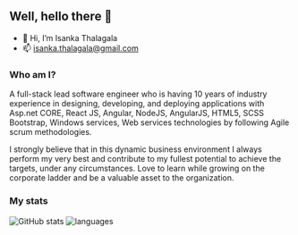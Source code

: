 


## Well, hello there 👋

- 👋 Hi, I’m Isanka Thalagala
- 📫 isanka.thalagala@gmail.com

### Who am I?

A full-stack lead software engineer who is having 10 years of industry experience in designing, developing, and deploying applications with Asp.net CORE, React JS, Angular, NodeJS, AngularJS, HTML5, SCSS Bootstrap, Windows services, Web services technologies by following Agile scrum methodologies.

I strongly believe that in this dynamic business environment I always perform my very best and contribute to my fullest potential to achieve the targets, under any circumstances. Love to learn while growing on the corporate ladder and be a valuable asset to the organization.



### My stats

<img align="center" src="https://github-readme-stats.vercel.app/api?username=isanka88&show_icons=true&include_all_commits=true&theme=dracula" alt="GitHub stats" />
<img align="center" src="https://github-readme-stats.vercel.app/api/top-langs/?username=isanka88&&exclude_repo=isanka88&layout=compact&theme=dracula" alt="languages"/>
